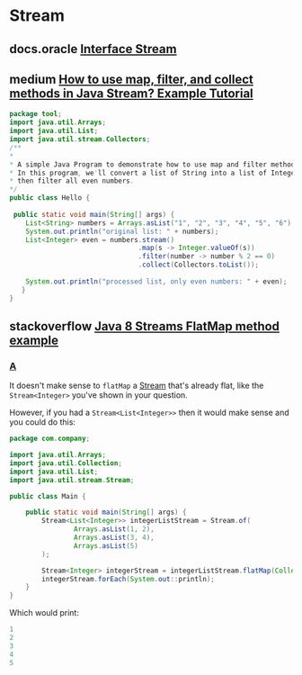 # Stream

## docs.oracle [Interface Stream<T>](https://docs.oracle.com/javase/8/docs/api/java/util/stream/Stream.html)



## medium [How to use map, filter, and collect methods in Java Stream? Example Tutorial](https://medium.com/javarevisited/how-to-use-streams-map-filter-and-collect-methods-in-java-1e13609a318b)

```java
package tool;
import java.util.Arrays;
import java.util.List;
import java.util.stream.Collectors;
/**
*
* A simple Java Program to demonstrate how to use map and filter method Java 8.
* In this program, we'll convert a list of String into a list of Integer and
* then filter all even numbers.
*/
public class Hello {
  
 public static void main(String[] args) {
    List<String> numbers = Arrays.asList("1", "2", "3", "4", "5", "6");
    System.out.println("original list: " + numbers);
    List<Integer> even = numbers.stream()
                                .map(s -> Integer.valueOf(s))
                                .filter(number -> number % 2 == 0)
                                .collect(Collectors.toList());
  
    System.out.println("processed list, only even numbers: " + even);
   }
}
```



## stackoverflow [Java 8 Streams FlatMap method example](https://stackoverflow.com/questions/22382453/java-8-streams-flatmap-method-example)



### [A](https://stackoverflow.com/a/22384132)

It doesn't make sense to `flatMap` a [Stream](http://download.java.net/jdk8/docs/api/java/util/stream/Stream.html) that's already flat, like the `Stream<Integer>` you've shown in your question.

However, if you had a `Stream<List<Integer>>` then it would make sense and you could do this:

```java
package com.company;

import java.util.Arrays;
import java.util.Collection;
import java.util.List;
import java.util.stream.Stream;

public class Main {

    public static void main(String[] args) {
        Stream<List<Integer>> integerListStream = Stream.of(
                Arrays.asList(1, 2),
                Arrays.asList(3, 4),
                Arrays.asList(5)
        );

        Stream<Integer> integerStream = integerListStream.flatMap(Collection::stream);
        integerStream.forEach(System.out::println);
    }
}

```

Which would print:

```java
1
2
3
4
5
```



